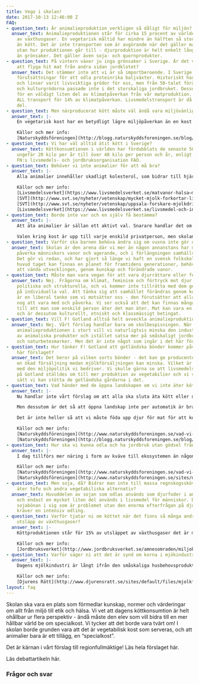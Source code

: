 ```yaml
---
title: Vego i skolan!
date: 2017-10-13 12:46:00 Z
FAQ:
- question_text: Är animalieproduktion verkligen så dåligt för miljön?
  answer_text: Animalieproduktionen står för cirka 15 procent av världens totala utsläpp
    av växthusgaser. En vegetarisk måltid har mindre än hälften så stor klimatpåverkan
    än kött. Det är inte transporten som är avgörande när det gäller matens klimatpåverkan
    utan hur produktionen går till - djurproduktion är helt enkelt långt mer klimatbelastande
    än grönsaker. Det gäller även soja- och quornprodukter.
- question_text: På vintern växer ju inga grönsaker i Sverige. Är det verkligen klimatsmart
    att flyga hit mat från andra sidan jordklotet?
  answer_text: Det stämmer inte att vi är så importberoende. I Sverige har vi bra
    förutsättningar för att odla proteinrika baljväxter. Historiskt har ärter, bönor
    och linser varit livsviktiga grödor för oss, men från 50-talet förändrades jordbruket
    och kulturgrödorna passade inte i det storskaliga jordbruket. Dessutom står transporter
    för en väldigt liten del av klimatpåverkan från vår matproduktion. Totalt står
    ALL transport för 14% av klimatpåverkan. Livsmedelstransport är då bara en liten
    del.
- question_text: Men närproducerat kött måste väl ändå vara miljövänligt?
  answer_text: |-
    En vegetarisk kost har en betydligt lägre miljöpåverkan än en kost med animaliska produkter. Det är oavsett om maten transporterats långt. Detta för att miljöpåverkan främst uppstår i produktionen på gården och inte på väg till tallriken. Kött eller odlad fisk kräver mycket odlat foder där det skulle vara effektivare att producera livsmedel som vi kan äta direkt.

    Källor och mer info:
    [Naturskyddsföreningen](http://blogg.naturskyddsforeningen.se/blog/2012/03/16/ar-det-battre-att-ata-naturbetat-kott-an-sojabonor/)
- question_text: Vi har väl alltid ätit kött i Sverige?
  answer_text: Köttkonsumtionen i världen har fördubblats de senaste 50 åren – från
    ungefär 20 kilo per år till över 40 kilo per person och år, enligt statistik från
    FN:s livsmedels- och jordbruksorganisation FAO.
- question_text: Behöver vi inte animalier för att må bra?
  answer_text: |-
    Alla animalier innehåller skadligt kolesterol, som bidrar till hjärt-kärlsjukdomar - den största dödsorsaken i dagens samhälle. För hälsan är det alltså bra att dra ner på konsumtionen av animalier, och då särskilt kött och chark, som kraftigt ökar risken för hjärt-kärlsjukdomar och olika former av cancer. Ny forskning visar dessutom att mjölk, tvärt emot vad mjölkindustrin länge fört fram, leder till ökad risk för frakturer. När det gäller vitaminer bör i regel alla äta de tillskott som rekommenderas vegetarianer. Exempelvis D-vitamin, som finns berikad i både ko- och växtbaserad mjölk. När det gäller protein menar Livsmedelsverket att den som äter en varierad vagetabilisk kost får i sig alldeles tillräckligt. Svenskarnas intag av protein ligger idag en bit över det rekommenderade intaget.

    Källor och mer info:
    [Livsmedelsverket](https://www.livsmedelsverket.se/matvanor-halsa–miljo/kostrad-och-matvanor/rad-om-bra-mat-hitta-ditt-satt/kott-och-chark/)
    [SVT](http://www.svt.se/nyheter/vetenskap/mycket-mjolk-forkortar-livet)
    [SVT](http://www.svt.se/nyheter/vetenskap/uppsala-forskare-mjolkdrickande-kopplat-till-okad-dodlighet)
    [Livsmedelsverket](https://www.livsmedelsverket.se/livsmedel-och-innehall/naringsamne/protein/)
- question_text: Borde inte var och en själv få bestämma?
  answer_text: |-
    Att äta animalier är sällan ett aktivt val. Snarare handlar det om vanor och samhällsstrukturer - normen för kost innehåller idag kött, och det kräver oftast mer aktiva val och insatser för att äta vegetabiliskt. Vårt förslag innebär inte att någon tvingas äta vegetabiliskt - bara att det blir normen, och att det ska krävas ett aktivt val för att äta animalier.

    Valen kring kost är upp till varje enskild privatperson, men skolan är en offentlig arena, inte privat. Skolan har en uppgift att förmedla värdegrunder och normer i linje med den samhällsutveckling som önskas, inom allt från hälsa till miljö och etik. Det ingår i det pedagogiska uppdraget att förmedla normer och värderingar, på ett inkluderande, inspirerande och lyhört sätt. Det finns många möjligheter att inkludera eleverna i övergången till vegetabilisk kost som grund. I kursplanen för hem- och konsumtionskunskap står det exempelvis: ”Genom undervisningen ska eleverna få möjlighet att utveckla medvetenhet om vilka konsekvenser valen i hushållet får för hälsa, välbefinnande och gemensamma resurser.”
- question_text: Varför ska barnen behöva ändra sig om vuxna inte gör det?
  answer_text: Skolan är den arena där vi mer än någon annanstans har möjlighet att
    påverka människors vanor och agerande, och i förlängningen samhällsutvecklingen.
    Det gör vi redan, och har gjort så länge vi haft en svensk folkskola. Om det över
    huvud taget kan finnas en planet för framtidens generationer, behöver de ges möjlighet
    att vända utvecklingen, genom kunskap och förändrade vanor.
- question_text: Måste man vara vegan för att vara djurrättare eller feminist?
  answer_text: Nej. Frågorna om klimat, feminism och förtryck mot djur är ideologiska,
    politiska och strukturella, och vi kommer inte tillrätta med dem genom att fokusera
    på individuella val. Att tänka sig att samhället förändras genom konsumentmakt
    är en liberal tanke som vi motsätter oss - den förutsätter att alla har pengar
    nog att vara med och påverka. Vi ser också att det kan finnas många olika anledningar
    till att man som enskild person äter det man äter. Mat kan vara en fråga om hälsa,
    och är dessutom kulturellt, etniskt och klassmässigt betingat.
- question_text: Vill F! Gotland alltså helt avveckla animalieproduktionen?
  answer_text: Nej. Vårt förslag handlar bara om skolbespisningen. När det gäller
    animalieproduktionen i stort vill vi naturligtvis minska den industriella produktionen
    av animaliska produkter och istället satsa mer på småskaligt jordbruk, gårdsproduktion
    och naturbetesmarker. Men det är inte något som ingår i det här förslaget.
- question_text: Hur tänker F! Gotland att gotländska bönder kommer påverkas av det
    här förslaget?
  answer_text: Det beror på vilken sorts bönder - det kan ge producenter av vegetabilier
    en ökad försäljning medan mjölkförsäljningen kan minska. Vilket är helt i linje
    med den miljöpolitik vi bedriver. Vi skulle gärna se att livsmedelsproduktionen
    på Gotland ställdes om till mer produktion av vegetabilier och vi vill på alla
    sätt vi kan stötta de gotländska gårdarna i det.
- question_text: Vad händer med de öppna landskapen om vi inte äter kött/dricker mjölk?
  answer_text: |-
    Nu handlar inte vårt förslag om att alla ska sluta äta kött eller dricka mjölk, men rent teoretiskt ser det ut såhär: Idag är ungefär hälften av köttet som äts i Sverige importerat, och även fodret svenska kor äter är ofta importerat. Det är alltså en ganska liten del av animalieproduktionen som påverkar svenska landskap.

    Men dessutom är det så att öppna landskap inte per automatik är bra för miljön. En majoritet av de öppna landskapen är tvärt om en effekt av de senaste hundra årens industriella jordbruk, och består av monokulturer som brett ut sig på urskogarnas och våtmarkernas bekostnad. Vissa öppna landskap är viktiga för den biologiska mångfalden - så kallad naturbetesmark. Jordbruksverket uppskattar dock att andelen nötkreatur som idag går på naturbeten bara är någonstans mellan 30–45 % . Resten bidrar alltså inte till den biologiska mångfalden alls. Enligt Sveriges Lantbruksuniversitet kan, om alla naturbetesmarker utnyttjades, kunna producera ca 350 gram kött i veckan per person i Sverige. Det skulle alltså innebära en kraftig minskning av svenskens köttkonsumtion om vi endast åt naturbeteskött. Det finns alltså ingen miljömässig anledning att börja äta naturbeteskött eftersom det redan idag finns en alldeles för hög efterfrågan på kött.

    Det är inte heller så att vi måste föda upp djur för mat för att kunna hålla naturbetesmarkerna öppna. Örebro kommun har exempelvis köpt in kommunala kor för detta ändamål, som är helt självfinansierade, eftersom kommunen får EU-bidrag för dem och tar foder från egen mark. Skötseln av djuren ingår som en del i kommunens arbetsmarknadsåtgärder för arbetslösa. I Krusenberg strax söder om Uppsala pågår ett forskningsprojekt (SLU) kring så kallad “rewildering” av hästar (gotlandsruss!), och runt om i Europa pågår liknande projekt.

    Källor och mer info:
    [Naturskyddsföreningen](http://www.naturskyddsforeningen.se/vad-vi-gor/klimat/faqvego http://orebro.etc.se/kultur-noje/kommunala-kor-oppnar-landskap)
    [Naturskyddsföreningen](http://blogg.naturskyddsforeningen.se/blog/2012/03/16/ar-det-battre-att-ata-naturbetat-kott-an-sojabonor/)
- question_text: Hur ska vi kunna odla och ha jordbruk utan gödsel från djur?
  answer_text: |-
    I dag tillförs mer näring i form av kväve till ekosystemen än någonsin tidigare. Det har rubbat hela det globala kvävekretsloppet och är grundorsaken till övergödningen av haven samt en tung orsak till klimatpåverkan, försurning och ozonhål. Forskningen om planetens gränser visar att jordbrukets tillförsel av kväve måste minska med hela 59 procent på global nivå. Ett exempel på en alternativ metod är kretslopp med växtföljder och kvävefixerande grödor, sk gröngödsling. Och utvecklingen går framåt; det finns exempel på ekologisk brödspannmål som endast gödslas genom odling av kvävefixerande grödor och det finns tekniker som kan cirkulera ren fosfor från våra avlopp.

    Källor och mer info:
    [Naturskyddsföreningen](http://www.naturskyddsforeningen.se/vad-vi-gor/klimat/faqvego)
    [Naturskyddsföreningen](http://www.naturskyddsforeningen.se/sites/default/files/dokument-media/ekologiskt_lantbruk_4_2015_0.pdf)
- question_text: Men soja, då? Bidrar man inte till massa regnskogsskövling om man
    äter tofu och andra vegetabiliska alternativ?
  answer_text: Huvuddelen av sojan som odlas används som djurfoder i animalieproduktion
    och endast en mycket liten del används i livsmedel för människor. Det är inte
    sojabönan i sig som är problemet utan den enorma efterfrågan på djurfoder som
    kräver en intensiv odling.
- question_text: Varför tjatar ni om köttet när det finns så många andra källor till
    utsläpp av växthusgaser?
  answer_text: |-
    Köttproduktionen står för 15% av utsläppet av växthusgaser det är mer än hela transprotsektorn sammanslaget. Alltså mer än alla bilresor, semesterflygresor OCH all transport av mat. Det är också en av de allra mest onödiga källorna till utsläpp - de åsamkar djuren lidande, och i den mängd vi idag äter animalier är det dessutom skadligt för våra kroppar. I lokalpolitiken kan vi inte heller påverka flyg- och biltrafik - men vi KAN påverka skolan, och därigenom vilka vanor människor utvecklar.

    Källor och mer info:
    [Jordbruksverket](http://www.jordbruksverket.se/amnesomraden/miljoklimat/begransadklimatpaverkan/kottochklimat.4.32b12c7f12940112a7c800011009.html)
- question_text: Varför säger ni att det är synd om korna i mjökindustrin?
  answer_text: |-
    Dagens mjölkindustri är långt ifrån den småskaliga husbehovsproduktionen från förr, och ingenting med den är naturligt. Precis som djur av andra arter - till exempel människor - är det meningen att kon ska producera mjölk bara under den period kalven behöver den. Att som kor i mjölkindustrin producera mjölk hela sina liv är fruktansvärt påfrestande på kroppen och långt ifrån naturligt. Till det kommer det faktum att korna tillbringar större delen av sina liv inomhus, eftersom ett mjölkproducerande juver inte klarar kyla. Listan över det onaturliga lidandet i mjölkindustrin kan göras lång. Läs gärna mer i länken nedan.

    Källor och mer info:
    [Djurens Rätt](http://www.djurensratt.se/sites/default/files/mjolkfabriken.pdf)
layout: faq
---
```


Skolan ska vara en plats som förmedlar kunskap, normer och värderingar om allt från miljö till etik och hälsa. Vi vet att dagens köttkonsumtion är helt ohållbar ur flera perspektiv - ändå måste den elev som vill bidra till en mer hållbar värld be om specialkost. Vi tycker att det borde vara tvärt om! I skolan borde grunden vara att det är vegetabilisk kost som serveras, och att animalier bara är ett tillägg, en “specialkost”.

Det är kärnan i vårt förslag till regionfullmäktige! Läs hela förslaget här.

Läs debattartikeln här.

### Frågor och svar